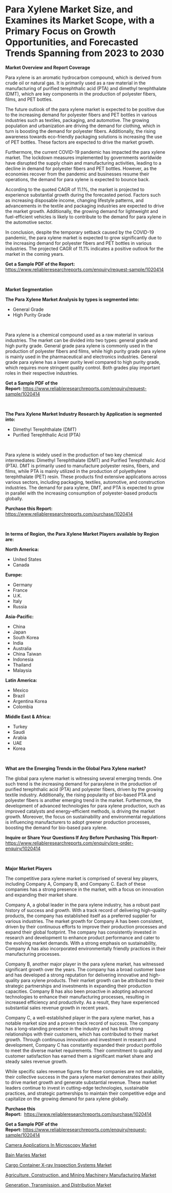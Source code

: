 <p><h1>Para Xylene Market Size, and Examines its Market Scope, with a Primary Focus on Growth Opportunities, and Forecasted Trends Spanning from 2023 to 2030</h1></p><p><strong>Market Overview and Report Coverage</strong></p>
<p><p>Para xylene is an aromatic hydrocarbon compound, which is derived from crude oil or natural gas. It is primarily used as a raw material in the manufacturing of purified terephthalic acid (PTA) and dimethyl terephthalate (DMT), which are key components in the production of polyester fibers, films, and PET bottles.</p><p>The future outlook of the para xylene market is expected to be positive due to the increasing demand for polyester fibers and PET bottles in various industries such as textiles, packaging, and automotive. The growing population and urbanization are driving the demand for clothing, which in turn is boosting the demand for polyester fibers. Additionally, the rising awareness towards eco-friendly packaging solutions is increasing the use of PET bottles. These factors are expected to drive the market growth.</p><p>Furthermore, the current COVID-19 pandemic has impacted the para xylene market. The lockdown measures implemented by governments worldwide have disrupted the supply chain and manufacturing activities, leading to a decline in demand for polyester fibers and PET bottles. However, as the economies recover from the pandemic and businesses resume their operations, the demand for para xylene is expected to bounce back.</p><p>According to the quoted CAGR of 11.1%, the market is projected to experience substantial growth during the forecasted period. Factors such as increasing disposable income, changing lifestyle patterns, and advancements in the textile and packaging industries are expected to drive the market growth. Additionally, the growing demand for lightweight and fuel-efficient vehicles is likely to contribute to the demand for para xylene in the automotive sector.</p><p>In conclusion, despite the temporary setback caused by the COVID-19 pandemic, the para xylene market is expected to grow significantly due to the increasing demand for polyester fibers and PET bottles in various industries. The projected CAGR of 11.1% indicates a positive outlook for the market in the coming years.</p></p>
<p><strong>Get a Sample PDF of the Report:</strong> <a href="https://www.reliableresearchreports.com/enquiry/request-sample/1020414">https://www.reliableresearchreports.com/enquiry/request-sample/1020414</a></p>
<p>&nbsp;</p>
<p><strong>Market Segmentation</strong></p>
<p><strong>The Para Xylene Market Analysis by types is segmented into:</strong></p>
<p><ul><li>General Grade</li><li>High Purity Grade</li></ul></p>
<p>&nbsp;</p>
<p><p>Para xylene is a chemical compound used as a raw material in various industries. The market can be divided into two types: general grade and high purity grade. General grade para xylene is commonly used in the production of polyester fibers and films, while high purity grade para xylene is mainly used in the pharmaceutical and electronics industries. General grade para xylene has a lower purity level compared to high purity grade, which requires more stringent quality control. Both grades play important roles in their respective industries.</p></p>
<p><strong>Get a Sample PDF of the Report:</strong>&nbsp;<a href="https://www.reliableresearchreports.com/enquiry/request-sample/1020414">https://www.reliableresearchreports.com/enquiry/request-sample/1020414</a></p>
<p>&nbsp;</p>
<p><strong>The Para Xylene Market Industry Research by Application is segmented into:</strong></p>
<p><ul><li>Dimethyl Terephthalate (DMT)</li><li>Purified Terephthalic Acid (PTA)</li></ul></p>
<p>&nbsp;</p>
<p><p>Para xylene is widely used in the production of two key chemical intermediates: Dimethyl Terephthalate (DMT) and Purified Terephthalic Acid (PTA). DMT is primarily used to manufacture polyester resins, fibers, and films, while PTA is mainly utilized in the production of polyethylene terephthalate (PET) resin. These products find extensive applications across various sectors, including packaging, textiles, automotive, and construction industries. The demand for para xylene, DMT, and PTA is expected to grow in parallel with the increasing consumption of polyester-based products globally.</p></p>
<p><strong>Purchase this Report:</strong>&nbsp; <a href="https://www.reliableresearchreports.com/purchase/1020414">https://www.reliableresearchreports.com/purchase/1020414</a></p>
<p>&nbsp;</p>
<p><strong>In terms of Region, the Para Xylene Market Players available by Region are:</strong></p>
<p>
    <p> <strong> North America: </strong>
        <ul>
            <li>United States</li>
            <li>Canada</li>
        </ul>
        </p> 
    <p> <strong> Europe: </strong>
        <ul>
            <li>Germany</li>
            <li>France</li>
            <li>U.K.</li>
            <li>Italy</li>
            <li>Russia</li>
        </ul>
        </p> 
    <p> <strong> Asia-Pacific: </strong>
        <ul>
            <li>China</li>
            <li>Japan</li>
            <li>South Korea</li>
            <li>India</li>
            <li>Australia</li>
            <li>China Taiwan</li>
            <li>Indonesia</li>
            <li>Thailand</li>
            <li>Malaysia</li>
        </ul>
        </p> 
    <p> <strong> Latin America: </strong>
        <ul>
            <li>Mexico</li>
            <li>Brazil</li>
            <li>Argentina Korea</li>
            <li>Colombia</li>
        </ul>
        </p> 
    <p> <strong> Middle East & Africa: </strong>
        <ul>
            <li>Turkey</li>
            <li>Saudi</li>
            <li>Arabia</li>
            <li>UAE</li>
            <li>Korea</li>
        </ul>
    </p>
    </p>
<p>&nbsp;</p>
<p><strong>What are the Emerging Trends in the Global Para Xylene market?</strong></p>
<p><p>The global para xylene market is witnessing several emerging trends. One such trend is the increasing demand for paraxylene in the production of purified terephthalic acid (PTA) and polyester fibers, driven by the growing textile industry. Additionally, the rising popularity of bio-based PTA and polyester fibers is another emerging trend in the market. Furthermore, the development of advanced technologies for para xylene production, such as improved catalysts and energy-efficient methods, is driving the market growth. Moreover, the focus on sustainability and environmental regulations is influencing manufacturers to adopt greener production processes, boosting the demand for bio-based para xylene.</p></p>
<p><strong>Inquire or Share Your Questions If Any Before Purchasing This Report</strong>- <a href="https://www.reliableresearchreports.com/enquiry/pre-order-enquiry/1020414">https://www.reliableresearchreports.com/enquiry/pre-order-enquiry/1020414</a></p>
<p>&nbsp;</p>
<p><strong>Major Market Players</strong></p>
<p><p>The competitive para xylene market is comprised of several key players, including Company A, Company B, and Company C. Each of these companies has a strong presence in the market, with a focus on innovation and expanding their market share.</p><p>Company A, a global leader in the para xylene industry, has a robust past history of success and growth. With a track record of delivering high-quality products, the company has established itself as a preferred supplier for various industries. The market growth for Company A has been consistent, driven by their continuous efforts to improve their production processes and expand their global footprint. The company has consistently invested in research and development to enhance product performance and cater to the evolving market demands. With a strong emphasis on sustainability, Company A has also incorporated environmentally friendly practices in their manufacturing processes.</p><p>Company B, another major player in the para xylene market, has witnessed significant growth over the years. The company has a broad customer base and has developed a strong reputation for delivering innovative and high-quality para xylene products. Their market growth can be attributed to their strategic partnerships and investments in expanding their production capacities. Company B has also been proactive in adopting advanced technologies to enhance their manufacturing processes, resulting in increased efficiency and productivity. As a result, they have experienced substantial sales revenue growth in recent years.</p><p>Company C, a well-established player in the para xylene market, has a notable market size and a proven track record of success. The company has a long-standing presence in the industry and has built strong relationships with their customers, which has contributed to their market growth. Through continuous innovation and investment in research and development, Company C has constantly expanded their product portfolio to meet the diverse market requirements. Their commitment to quality and customer satisfaction has earned them a significant market share and steady sales revenue growth.</p><p>While specific sales revenue figures for these companies are not available, their collective success in the para xylene market demonstrates their ability to drive market growth and generate substantial revenue. These market leaders continue to invest in cutting-edge technologies, sustainable practices, and strategic partnerships to maintain their competitive edge and capitalize on the growing demand for para xylene globally.</p></p>
<p><strong>Purchase this Report:</strong>&nbsp;&nbsp;<a href="https://www.reliableresearchreports.com/purchase/1020414">https://www.reliableresearchreports.com/purchase/1020414</a></p>
<p></p>
<p><strong>Get a Sample PDF of the Report:</strong>&nbsp;<a href="https://www.reliableresearchreports.com/enquiry/request-sample/1020414">https://www.reliableresearchreports.com/enquiry/request-sample/1020414</a></p>
<p><p><a href="https://www.linkedin.com/pulse/camera-applications-microscopy-market-challenges-opportunities-otu0e/">Camera Applications In Microscopy Market</a></p><p><a href="https://www.linkedin.com/pulse/bain-maries-market-insights-players-forecast-till-2030-researcia-t5kge/">Bain Maries Market</a></p><p><a href="https://www.linkedin.com/pulse/cargo-container-x-ray-inspection-systems-market-share-amp-dinqe/">Cargo Container X-ray Inspection Systems Market</a></p><p><a href="https://medium.com/@smithazim89098/agriculture-construction-and-mining-machinery-manufacturing-market-analysis-and-sze-forecasted-56051539e2bc">Agriculture, Construction, and Mining Machinery Manufacturing Market</a></p><p><a href="https://medium.com/@sigridrobel/generation-transmission-and-distribution-market-report-reveals-the-latest-trends-and-growth-cb96b4d5ed7c">Generation, Transmission, and Distribution Market</a></p></p>